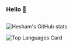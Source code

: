 ### Hello 👋
##



![Hesham's GitHub stats](https://github-readme-stats.vercel.app/api?username=heshamouda&theme=radical)


![Top Languages Card](https://github-readme-stats.vercel.app/api/top-langs/?username=heshamouda&layout=compact&langs_count=8)


